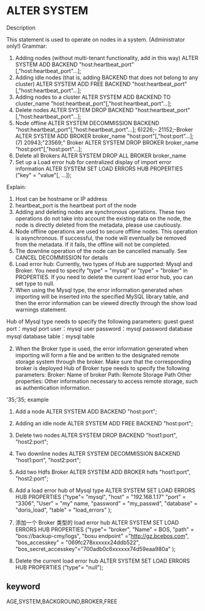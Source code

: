 # ALTER SYSTEM
Description

This statement is used to operate on nodes in a system. (Administrator only!)
Grammar:
1) Adding nodes (without multi-tenant functionality, add in this way)
ALTER SYSTEM ADD BACKEND "host:heartbeat_port"[,"host:heartbeat_port"...];
2) Adding idle nodes (that is, adding BACKEND that does not belong to any cluster)
ALTER SYSTEM ADD FREE BACKEND "host:heartbeat_port"[,"host:heartbeat_port"...];
3) Adding nodes to a cluster
ALTER SYSTEM ADD BACKEND TO cluster_name "host:heartbeat_port"[,"host:heartbeat_port"...];
4) Delete nodes
ALTER SYSTEM DROP BACKEND "host:heartbeat_port"[,"host:heartbeat_port"...];
5) Node offline
ALTER SYSTEM DECOMMISSION BACKEND "host:heartbeat_port"[,"host:heartbeat_port"...];
6)226;- 21152;-Broker
ALTER SYSTEM ADD BROKER broker_name "host:port"[,"host:port"...];
(7) 20943;"23569;" Broker
ALTER SYSTEM DROP BROKER broker_name "host:port"[,"host:port"...];
8) Delete all Brokers
ALTER SYSTEM DROP ALL BROKER broker_name
9) Set up a Load error hub for centralized display of import error information
ALTER SYSTEM SET LOAD ERRORS HUB PROPERTIES ("key" = "value"[, ...]);

Explain:
1) Host can be hostname or IP address
2) heartbeat_port is the heartbeat port of the node
3) Adding and deleting nodes are synchronous operations. These two operations do not take into account the existing data on the node, the node is directly deleted from the metadata, please use cautiously.
4) Node offline operations are used to secure offline nodes. This operation is asynchronous. If successful, the node will eventually be removed from the metadata. If it fails, the offline will not be completed.
5) The downline operation of the node can be cancelled manually. See CANCEL DECOMMISSION for details
6) Load error hub:
Currently, two types of Hub are supported: Mysql and Broker. You need to specify "type" = "mysql" or "type" = "broker" in PROPERTIES.
If you need to delete the current load error hub, you can set type to null.
1) When using the Mysql type, the error information generated when importing will be inserted into the specified MySQL library table, and then the error information can be viewed directly through the show load warnings statement.

Hub of Mysql type needs to specify the following parameters:
guest guest
port：mysql port
user：mysql user
password：mysql password
database mysql database
table：mysql table

2) When the Broker type is used, the error information generated when importing will form a file and be written to the designated remote storage system through the broker. Make sure that the corresponding broker is deployed
Hub of Broker type needs to specify the following parameters:
Broker: Name of broker
Path: Remote Storage Path
Other properties: Other information necessary to access remote storage, such as authentication information.

'35;'35; example

1. Add a node
ALTER SYSTEM ADD BACKEND "host:port";

2. Adding an idle node
ALTER SYSTEM ADD FREE BACKEND "host:port";

3. Delete two nodes
ALTER SYSTEM DROP BACKEND "host1:port", "host2:port";

4. Two downline nodes
ALTER SYSTEM DECOMMISSION BACKEND "host1:port", "host2:port";

5. Add two Hdfs Broker
ALTER SYSTEM ADD BROKER hdfs "host1:port", "host2:port";

6. Add a load error hub of Mysql type
ALTER SYSTEM SET LOAD ERRORS HUB PROPERTIES
("type"= "mysql",
"host" = "192.168.1.17"
"port" = "3306",
"User" = "my" name,
"password" = "my_passwd",
"database" = "doris_load",
"table" = "load_errors"
);

7. 添加一个 Broker 类型的 load error hub
ALTER SYSTEM SET LOAD ERRORS HUB PROPERTIES
("type"= "broker",
"Name" = BOS,
"path" = "bos://backup-cmy/logs",
"bosu endpoint" ="http://gz.bcebos.com",
"bos_accesskey" = "069fc278xxxxxx24ddb522",
"bos_secret_accesskey"="700adb0c6xxxxxx74d59eaa980a"
);

8. Delete the current load error hub
ALTER SYSTEM SET LOAD ERRORS HUB PROPERTIES
("type"= "null");

## keyword
AGE,SYSTEM,BACKGROUND,BROKER,FREE
